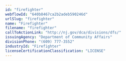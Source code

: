 ```yaml
---
id: "firefighter"
webflowId: "640b8467ca2b2adeb590246d"
urlSlug: "firefighter"
name: "Firefighter"
filename: "firefighter"
callToActionLink: "http://nj.gov/dca/divisions/dfs/"
issuingAgency: "Department of Community Affairs"
divisionPhone: "(609) 777-3552"
industryId: "Firefighter"
licenseCertificationClassification: "LICENSE"
---
```

